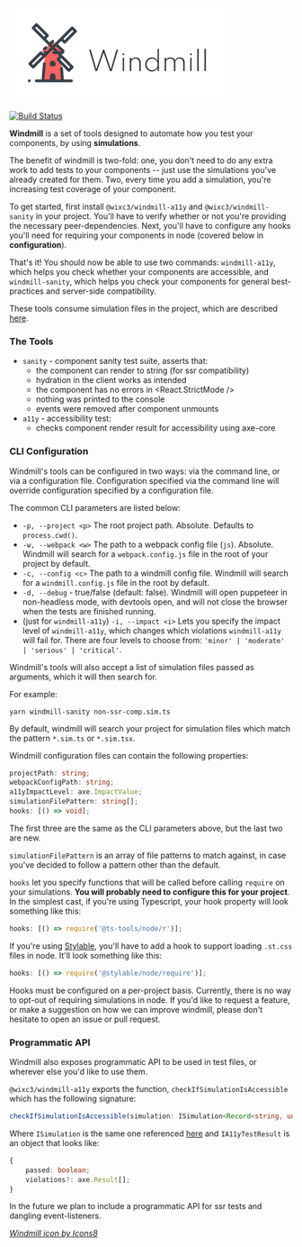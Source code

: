 <img src="assets/logo.png">

[![Build Status](https://travis-ci.com/wixplosives/windmill.svg?token=JxepjChyzQB66ehAYhtG&branch=master)](https://travis-ci.com/wixplosives/windmill)

**Windmill** is a set of tools designed to automate how you test your components, by using **simulations**.

The benefit of windmill is two-fold: one, you don't need to do any extra work to add tests to your components -- just use the simulations you've already created for them. Two, every time you add a simulation, you're increasing test coverage of your component.

To get started, first install `@wixc3/windmill-a11y` and `@wixc3/windmill-sanity` in your project. You'll have to verify whether or not you're providing the necessary peer-dependencies. Next, you'll have to configure any hooks you'll need for requiring your components in node (covered below in **configuration**).

That's it! You should now be able to use two commands: `windmill-a11y`, which helps you check whether your components are accessible, and `windmill-sanity`, which helps you check your components for general best-practices and server-side compatibility.

These tools consume simulation files in the project, which are described [here](https://github.com/wixplosives/wcs-core/blob/d91a792a52b916fb6dc55b7a4f7c49715a010168/src/types.ts#L40).

### The Tools

- `sanity` - component sanity test suite, asserts that:
  - the component can render to string (for ssr compatibility)
  - hydration in the client works as intended
  - the component has no errors in <React.StrictMode />
  - nothing was printed to the console
  - events were removed after component unmounts
- `a11y` - accessibility test:
  - checks component render result for accessibility using axe-core

### CLI Configuration

Windmill's tools can be configured in two ways: via the command line, or via a configuration file. Configuration specified via the command line will override configuration specified by a configuration file.

The common CLI parameters are listed below:

- `-p, --project <p>` The root project path. Absolute. Defaults to `process.cwd()`.
- `-w, --webpack <w>` The path to a webpack config file (`js`). Absolute. Windmill will search for a `webpack.config.js` file in the root of your project by default.
- `-c, --config <c>` The path to a windmill config file. Windmill will search for a `windmill.config.js` file in the root by default.
- `-d, --debug` - true/false (default: false). Windmill will open puppeteer in non-headless mode, with devtools open, and will not close the browser when the tests are finished running.
- (just for `windmill-a11y`) `-i, --impact <i>` Lets you specify the impact level of `windmill-a11y`, which changes which violations `windmill-a11y` will fail for. There are four levels to choose from: `'minor' | 'moderate' | 'serious' | 'critical'`.

Windmill's tools will also accept a list of simulation files passed as arguments, which it will then search for.

For example:

```shell
yarn windmill-sanity non-ssr-comp.sim.ts
```

By default, windmill will search your project for simulation files which match the pattern `*.sim.ts` or `*.sim.tsx`.

Windmill configuration files can contain the following properties:

```ts
projectPath: string;
webpackConfigPath: string;
a11yImpactLevel: axe.ImpactValue;
simulationFilePattern: string[];
hooks: [() => void];
```

The first three are the same as the CLI parameters above, but the last two are new.

`simulationFilePattern` is an array of file patterns to match against, in case you've decided to follow a pattern other than the default.

`hooks` let you specify functions that will be called before calling `require` on your simulations. **You will probably need to configure this for your project**. In the simplest cast, if you're using Typescript, your hook property will look something like this:

```js
hooks: [() => require('@ts-tools/node/r')];
```

If you're using [Stylable](stylable.io), you'll have to add a hook to support loading `.st.css` files in node. It'll look something like this:

```js
hooks: [() => require('@stylable/node/require')];
```

Hooks must be configured on a per-project basis. Currently, there is no way to opt-out of requiring simulations in node. If you'd like to request a feature, or make a suggestion on how we can improve windmill, please don't hesitate to open an issue or pull request.

### Programmatic API

Windmill also exposes programmatic API to be used in test files, or wherever else you'd like to use them.

`@wixc3/windmill-a11y` exports the function, `checkIfSimulationIsAccessible` which has the following signature:

```ts
checkIfSimulationIsAccessible(simulation: ISimulation<Record<string, unknown>>) => Promise<IA11yTestResult>
```

Where `ISimulation` is the same one referenced [here](https://github.com/wixplosives/wcs-core/blob/d91a792a52b916fb6dc55b7a4f7c49715a010168/src/types.ts#L40) and `IA11yTestResult` is an object that looks like:

```ts
{
    passed: boolean;
    violations?: axe.Result[];
}
```

In the future we plan to include a programmatic API for ssr tests and dangling event-listeners.

<a href="https://icons8.com/icon/122728/windmill">_Windmill icon by Icons8_</a>
